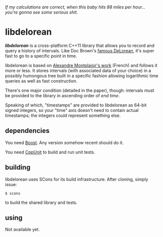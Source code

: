 _If my calculations are correct, when this baby hits 88 miles per hour...
you're gonna see some serious shit._


libdelorean
===========

***libdelorean*** is a cross-platform C++11 library that allows you to record
and query a history of intervals. Like Doc Brown's
[famous DeLorean](http://en.wikipedia.org/wiki/DeLorean_time_machine),
it's super fast to go to a specific point in time.

libdelorean is based on
[Alexandre Montplaisir's work](http://publications.polymtl.ca/752/1/2011_AlexandreMontplaisirGoncalve.pdf)
(French) and follows it more or less. It stores intervals (with associated
data of your choice) in a possibly humongous tree built in a specific fashion
allowing logarithmic time queries as well as fast construction.

There's one major condition (detailed in the paper), though: intervals must
be provided to the library in ascending order of *end time*.

Speaking of which, "timestamps" are provided to libdelorean as 64-bit signed
integers, so your "time" axis doesn't need to contain actual timestamps; the
integers could represent something else.


dependencies
------------

You need [Boost](http://www.boost.org/). Any version somehow recent should
do it.

You need [CppUnit](http://cppunit.sourceforge.net/) to build and run
unit tests.


building
--------

libdelorean uses SCons for its build infrastructure. After cloning, simply
issue:

    $ scons

to build the shared library and tests.


using
-----

Not available yet.
